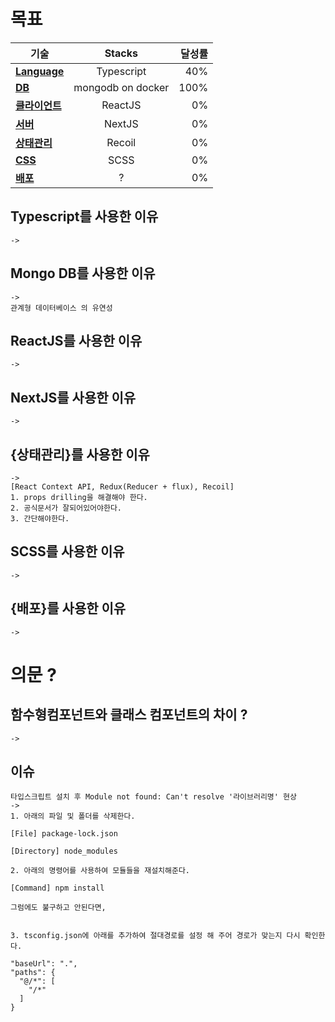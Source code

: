 # 목표

기술 | Stacks | 달성률
--|:--:|--:
**<a href="#Language">Language</a>** | Typescript | 40%
**<a href="#DB">DB</a>** | mongodb on docker | 100%
**<a href="#클라이언트">클라이언트</a>** | ReactJS | 0%
**<a href="#서버">서버</a>** | NextJS | 0%
**<a href="#상태관리">상태관리</a>** | Recoil | 0%
**<a href="#CSS">CSS</a>** | SCSS | 0%
**<a href="#배포">배포</a>** | ? | 0%






## <div id="Language">Typescript를 사용한 이유</div>
```
->
```

## <div id="DB">Mongo DB를 사용한 이유</div>
```
-> 
관계형 데이터베이스 의 유연성
```
## <div id="클라이언트">ReactJS를 사용한 이유</div>
```
-> 
```
## <div id="서버">NextJS를 사용한 이유</div>
```
-> 
```
## <div id="상태관리">{상태관리}를 사용한 이유</div>
```
-> 
[React Context API, Redux(Reducer + flux), Recoil]
1. props drilling을 해결해야 한다.
2. 공식문서가 잘되어있어야한다.
3. 간단해야한다.
```
## <div id="CSS">SCSS를 사용한 이유</div>
```
-> 
```
## <div id="배포">{배포}를 사용한 이유</div>
```
-> 
```

# 의문 ?

## 함수형컴포넌트와 클래스 컴포넌트의 차이 ?
```
->
```


## 이슈
```
타입스크립트 설치 후 Module not found: Can't resolve '라이브러리명' 현상
-> 
1. 아래의 파일 및 폴더를 삭제한다.

[File] package-lock.json

[Directory] node_modules 

2. 아래의 명령어를 사용하여 모듈들을 재설치해준다.

[Command] npm install

그럼에도 불구하고 안된다면,


3. tsconfig.json에 아래를 추가하여 절대경로를 설정 해 주어 경로가 맞는지 다시 확인한다.

"baseUrl": ".", 
"paths": {
  "@/*": [  
    "/*"
  ]
}

```